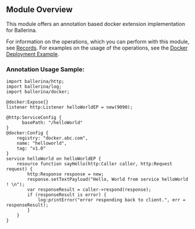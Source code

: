 ## Module Overview

This module offers an annotation based docker extension implementation for Ballerina.

For information on the operations, which you can perform with this module, see [Records](https://ballerina.io/swan-lake/learn/api-docs/ballerina/docker/index.html#records). For examples on the usage of the operations, see the [Docker Deployment Example](https://ballerina.io/swan-lake/learn/by-example/docker-deployment.html).

### Annotation Usage Sample:
```ballerina
import ballerina/http;
import ballerina/log;
import ballerina/docker;

@docker:Expose{}
listener http:Listener helloWorldEP = new(9090);

@http:ServiceConfig {
      basePath: "/helloWorld"
}
@docker:Config {
    registry: "docker.abc.com",
    name: "helloworld",
    tag: "v1.0"
}
service helloWorld on helloWorldEP {
    resource function sayHello(http:Caller caller, http:Request request) {
        http:Response response = new;
        response.setTextPayload("Hello, World from service helloWorld ! \n");
        var responseResult = caller->respond(response);
        if (responseResult is error) {
            log:printError("error responding back to client.", err = responseResult);
        }
    }
}
```
